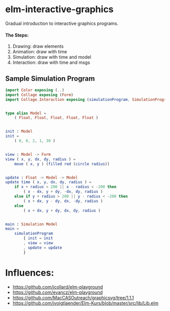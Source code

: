 # elm-interactive-graphics

Gradual introduction to interactive graphics programs.

#### The Steps:
1. Drawing: draw elements
2. Animation: draw with time
3. Simulation: draw with time and model
4. Interaction: draw with time and msgs

## Sample Simulation Program
```elm
import Color exposing (..)
import Collage exposing (Form)
import Collage.Interaction exposing (simulationProgram, SimulationProgram)


type alias Model =
    ( Float, Float, Float, Float, Float )


init : Model
init =
    ( 0, 0, 2, 1, 30 )


view : Model -> Form
view ( x, y, dx, dy, radius ) =
    move ( x, y ) (filled red (circle radius))


update : Float -> Model -> Model
update time ( x, y, dx, dy, radius ) =
    if x + radius > 200 || x - radius < -200 then
        ( x - dx, y + dy, -dx, dy, radius )
    else if y + radius > 200 || y - radius < -200 then
        ( x + dx, y - dy, dx, -dy, radius )
    else
        ( x + dx, y + dy, dx, dy, radius )


main : Simulation Model
main =
    simulationProgram
        { init = init
        , view = view
        , update = update
        }
```

# Influences:
- https://github.com/jcollard/elm-playground
- https://github.com/evancz/elm-playground
- https://github.com/MacCASOutreach/graphicsvg/tree/1.1.1
- https://github.com/jvoigtlaender/Elm-Kurs/blob/master/src/lib/Lib.elm
